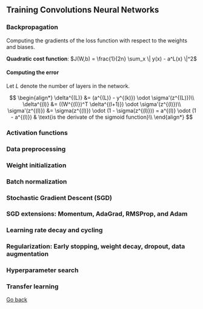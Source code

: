 ## Training Convolutions Neural Networks

### Backpropagation

Computing the gradients of the loss function with respect to the weights and biases.

**Quadratic cost function**: $J(W,b) = \frac{1}{2n} \sum_x \| y(x) - a^L(x) \|^2$

#### Computing the error

Let $L$ denote the number of layers in the network.

$$
\begin{align*}
    \delta^{(L)} &= (a^{(L)} - y^{(k)}) \odot \sigma'(z^{(L)})\\
    \delta^{(l)} &= ((W^{(l)})^T \delta^{(l+1)}) \odot \sigma'(z^{(l)})\\
    \sigma'(z^{(l)}) &= \sigma(z^{(l)}) \odot (1 - \sigma(z^{(l)})) = a^{(l)} \odot (1 - a^{(l)}) & \text{is the derivate of the sigmoid function}\\
\end{align*}
$$

### Activation functions

### Data preprocessing

### Weight initialization

### Batch normalization

### Stochastic Gradient Descent (SGD)

### SGD extensions: Momentum, AdaGrad, RMSProp, and Adam

### Learning rate decay and cycling

### Regularization: Early stopping, weight decay, dropout, data augmentation

### Hyperparameter search

### Transfer learning

[Go back](main.md)
